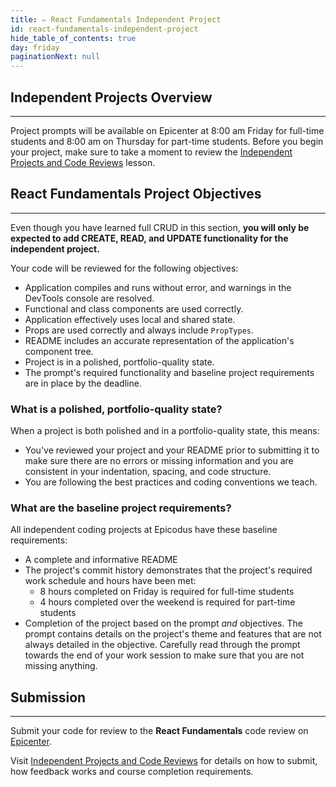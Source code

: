 ```yaml
---
title: ✏️ React Fundamentals Independent Project
id: react-fundamentals-independent-project
hide_table_of_contents: true
day: friday
paginationNext: null
---
```


## Independent Projects Overview
---

Project prompts will be available on Epicenter at 8:00 am Friday for full-time students and 8:00 am on Thursday for part-time students. Before you begin your project, make sure to take a moment to review the [Independent Projects and Code Reviews](/pre-work/getting-started-at-epicodus/independent-projects-and-code-reviews) lesson.

## React Fundamentals Project Objectives
---

Even though you have learned full CRUD in this section, **you will only be expected to add CREATE, READ, and UPDATE functionality for the independent project.**

Your code will be reviewed for the following objectives:

* Application compiles and runs without error, and warnings in the DevTools console are resolved.
* Functional and class components are used correctly.
* Application effectively uses local and shared state.
* Props are used correctly and always include `PropTypes`.
* README includes an accurate representation of the application's component tree.
* Project is in a polished, portfolio-quality state.
* The prompt's required functionality and baseline project requirements are in place by the deadline.

### What is a polished, portfolio-quality state?
When a project is both polished and in a portfolio-quality state, this means:

* You've reviewed your project and your README prior to submitting it to make sure there are no errors or missing information and you are consistent in your indentation, spacing, and code structure. 
* You are following the best practices and coding conventions we teach.

### What are the baseline project requirements?
All independent coding projects at Epicodus have these baseline requirements:

* A complete and informative README
* The project's commit history demonstrates that the project's required work schedule and hours have been met:
  * 8 hours completed on Friday is required for full-time students
  * 4 hours completed over the weekend is required for part-time students
* Completion of the project based on the prompt _and_ objectives. The prompt contains details on the project's theme and features that are not always detailed in the objective. Carefully read through the prompt towards the end of your work session to make sure that you are not missing anything.

## Submission
---

Submit your code for review to the **React Fundamentals** code review on [Epicenter](https://epicenter.epicodus.com/).

Visit [Independent Projects and Code Reviews](/pre-work/getting-started-at-epicodus/independent-projects-and-code-reviews) for details on how to submit, how feedback works and course completion requirements.
